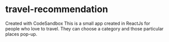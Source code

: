 # travel-recommendation
Created with CodeSandbox
This is a small app created in ReactJs for people who love to travel. They can choose a category and those particular places pop-up.
